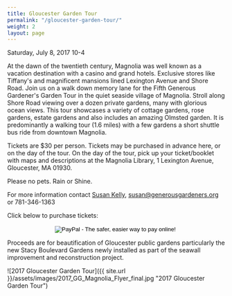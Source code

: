 ```yaml
---
title: Gloucester Garden Tour
permalink: "/gloucester-garden-tour/"
weight: 2
layout: page
---
```


Saturday, July 8, 2017 10-4

At the dawn of the twentieth century, Magnolia was well known as a vacation destination with a casino and grand hotels. Exclusive stores like Tiffany's and magnificent mansions lined Lexington Avenue and Shore Road. Join us on a walk down memory lane for the Fifth Generous Gardener's Garden Tour in the quiet seaside village of Magnolia. Stroll along Shore Road viewing over a dozen private gardens, many with glorious ocean views. This tour showcases a variety of cottage gardens, rose gardens, estate gardens and also includes an amazing Olmsted garden. It is predominantly a walking tour (1.6 miles) with a few gardens a short shuttle bus ride from downtown Magnolia.

Tickets are $30 per person. Tickets may be purchased in advance here, or on the day of the tour. On the day of the tour, pick up your ticket/booklet with maps and descriptions at the Magnolia Library, 1 Lexington Avenue, Gloucester, MA 01930.

Please no pets. Rain or Shine.

For more information contact [Susan Kelly](susan@generousgardeners.org), [susan@generousgardeners.org](mailto:susan@generousgardeners.org) or 781-346-1363

Click below to purchase tickets:

<center>
<form action="https://www.paypal.com/cgi-bin/webscr" method="post" target="_top">
<input type="hidden" name="cmd" value="_s-xclick">
<input type="hidden" name="hosted_button_id" value="SRV4PVL5EUWYJ">
<input type="image" src="https://www.paypalobjects.com/en_US/i/btn/btn_buynowCC_LG.gif" border="0" name="submit" alt="PayPal - The safer, easier way to pay online!">
<img alt="" border="0" src="https://www.paypalobjects.com/en_US/i/scr/pixel.gif" width="1" height="1">
</form>
</center>


Proceeds are for beautification of Gloucester public gardens particularly the new Stacy Boulevard Gardens newly installed as part of the seawall improvement and reconstruction project.

![2017 Gloucester Garden Tour]({{ site.url }}/assets/images/2017_GG_Magnolia_Flyer_final.jpg "2017 Gloucester Garden Tour")
